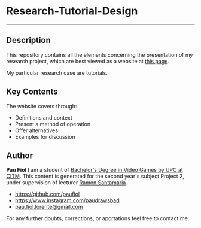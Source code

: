# Research-Tutorial-Design
---


## Description

This repository contains all the elements concerning the presentation of my research project, which are best viewed as a website at [this page](https://paufiol.github.io/Research-Project-Tutorials/).

My particular research case are tutorials.

## Key Contents 

The website covers through:
- Definitions and context
- Present a method of operation
- Offer alternatives
- Examples for discussion

## Author

**Pau Fiol**
I am a student of [Bachelor's Degree in Video Games by UPC at CITM](https://citm.fundacioupc.com/). This content is generated for the second year's subject Project 2, under supervision of lecturer [Ramon Santamaria](https://github.com/raysan5).

- <https://github.com/paufiol>
- <https://www.instagram.com/paudrawsbad>
- pau.fiol.lorente@gmail.com
 
For any further doubts, corrections, or aportations feel free to contact me.
